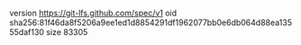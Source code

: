 version https://git-lfs.github.com/spec/v1
oid sha256:81f46da8f5206a9ee1ed1d8854291df1962077bb0e6db064d88ea13555daf130
size 83305
